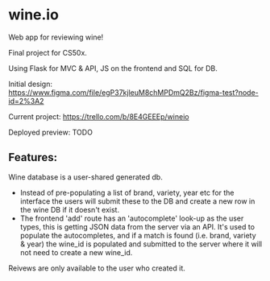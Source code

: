 # wine.io

Web app for reviewing wine!

Final project for CS50x.

Using Flask for MVC & API, JS on the frontend and SQL for DB.

Initial design: https://www.figma.com/file/egP37kjleuM8chMPDmQ2Bz/figma-test?node-id=2%3A2

Current project: https://trello.com/b/8E4GEEEp/wineio

Deployed preview: TODO

Features:
----------

Wine database is a user-shared generated db.
* Instead of pre-populating a list of brand, variety, year etc for the interface the users will submit these to the DB and create a new row in the wine DB if it doesn't exist.
* The frontend 'add' route has an 'autocomplete' look-up as the user types, this is getting JSON data from the server via an API. It's used to populate the autocompletes, and if a match is found (i.e. brand, variety & year) the wine_id is populated and submitted to the server where it will not need to create a new wine_id.

Reivews are only available to the user who created it.
